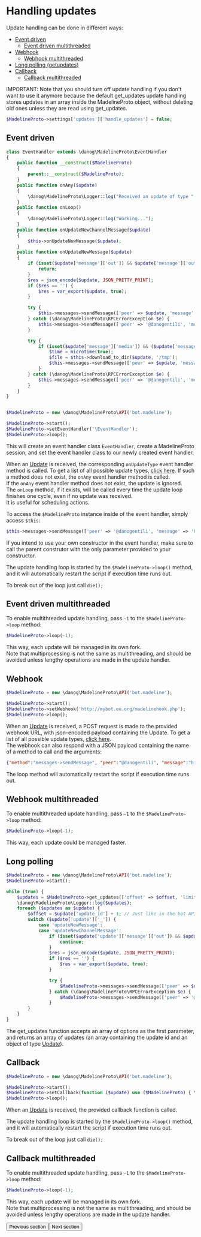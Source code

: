 # Handling updates

Update handling can be done in different ways: 

* [Event driven](#event-driven)
  * [Event driven multithreaded](#event-driven-multithreaded)
* [Webhook](#webhook)
  * [Webhook multithreaded](#webhook-multithreaded)
* [Long polling (getupdates)](#long-polling)
* [Callback](#callback)
  * [Callback multithreaded](#callback-multithreaded)

IMPORTANT: Note that you should turn off update handling if you don't want to use it anymore because the default get_updates update handling stores updates in an array inside the MadelineProto object, without deleting old ones unless they are read using get_updates.  
```php
$MadelineProto->settings['updates']['handle_updates'] = false;
```

## Event driven

```php
class EventHandler extends \danog\MadelineProto\EventHandler
{
    public function __construct($MadelineProto)
    {
        parent::__construct($MadelineProto);
    }
    public function onAny($update)
    {
        \danog\MadelineProto\Logger::log("Received an update of type ".$update['_']);
    }
    public function onLoop()
    {
        \danog\MadelineProto\Logger::log("Working...");
    }
    public function onUpdateNewChannelMessage($update)
    {
        $this->onUpdateNewMessage($update);
    }
    public function onUpdateNewMessage($update)
    {
        if (isset($update['message']['out']) && $update['message']['out']) {
            return;
        }
        $res = json_encode($update, JSON_PRETTY_PRINT);
        if ($res == '') {
            $res = var_export($update, true);
        }

        try {
            $this->messages->sendMessage(['peer' => $update, 'message' => $res, 'reply_to_msg_id' => $update['message']['id'], 'entities' => [['_' => 'messageEntityPre', 'offset' => 0, 'length' => strlen($res), 'language' => 'json']]]);
        } catch (\danog\MadelineProto\RPCErrorException $e) {
            $this->messages->sendMessage(['peer' => '@danogentili', 'message' => $e->getCode().': '.$e->getMessage().PHP_EOL.$e->getTraceAsString()]);
        }

        try {
            if (isset($update['message']['media']) && ($update['message']['media']['_'] == 'messageMediaPhoto' || $update['message']['media']['_'] == 'messageMediaDocument')) {
                $time = microtime(true);
                $file = $this->download_to_dir($update, '/tmp');
                $this->messages->sendMessage(['peer' => $update, 'message' => 'Downloaded to '.$file.' in '.(microtime(true) - $time).' seconds', 'reply_to_msg_id' => $update['message']['id'], 'entities' => [['_' => 'messageEntityPre', 'offset' => 0, 'length' => strlen($res), 'language' => 'json']]]);
            }
        } catch (\danog\MadelineProto\RPCErrorException $e) {
            $this->messages->sendMessage(['peer' => '@danogentili', 'message' => $e->getCode().': '.$e->getMessage().PHP_EOL.$e->getTraceAsString()]);
        }
    }
}


$MadelineProto = new \danog\MadelineProto\API('bot.madeline');

$MadelineProto->start();
$MadelineProto->setEventHandler('\EventHandler');
$MadelineProto->loop();
```

This will create an event handler class `EventHandler`, create a MadelineProto session, and set the event handler class to our newly created event handler.

When an [Update](https://docs.madelineproto.xyz/API_docs/types/Update.html) is received, the corresponding `onUpdateType` event handler method is called. To get a list of all possible update types, [click here](https://docs.madelineproto.xyz/API_docs/types/Update.html). 
If such a method does not exist, the `onAny` event handler method is called.  
If the `onAny` event handler method does not exist, the update is ignored.  
The `onLoop` method, if it exists, will be called every time the update loop finishes one cycle, even if no update was received.  
It is useful for scheduling actions.

To access the `$MadelineProto` instance inside of the event handler, simply access `$this`:
```php
$this->messages->sendMessage(['peer' => '@danogentili', 'message' => 'hi']);
```

If you intend to use your own constructor in the event handler, make sure to call the parent construtor with the only parameter provided to your constructor.

The update handling loop is started by the `$MadelineProto->loop()` method, and it will automatically restart the script if execution time runs out.

To break out of the loop just call `die();`


## Event driven multithreaded

To enable multithreaded update handling, pass `-1` to the `$MadelineProto->loop` method:
```php
$MadelineProto->loop(-1);
```

This way, each update will be managed in its own fork.  
Note that multiprocessing is not the same as multithreading, and should be avoided unless lengthy operations are made in the update handler.


## Webhook
```php
$MadelineProto = new \danog\MadelineProto\API('bot.madeline');

$MadelineProto->start();
$MadelineProto->setWebhook('http://mybot.eu.org/madelinehook.php');
$MadelineProto->loop();
```

When an [Update](https://docs.madelineproto.xyz/API_docs/types/Update.html) is received, a POST request is made to the provided webhook URL, with json-encoded payload containing the Update. To get a list of all possible update types, [click here](https://docs.madelineproto.xyz/API_docs/types/Update.html).  
The webhook can also respond with a JSON payload containing the name of a method to call and the arguments:
```json
{"method":"messages->sendMessage", "peer":"@danogentili", "message":"hi"}
```

The loop method will automatically restart the script if execution time runs out.

## Webhook multithreaded

To enable multithreaded update handling, pass `-1` to the `$MadelineProto->loop` method:
```php
$MadelineProto->loop(-1);
```

This way, each update could be managed faster.


## Long polling
```php
$MadelineProto = new \danog\MadelineProto\API('bot.madeline');
$MadelineProto->start();

while (true) {
    $updates = $MadelineProto->get_updates(['offset' => $offset, 'limit' => 50, 'timeout' => 0]); // Just like in the bot API, you can specify an offset, a limit and a timeout
    \danog\MadelineProto\Logger::log($updates);
    foreach ($updates as $update) {
        $offset = $update['update_id'] + 1; // Just like in the bot API, the offset must be set to the last update_id
        switch ($update['update']['_']) {
            case 'updateNewMessage':
            case 'updateNewChannelMessage':
                if (isset($update['update']['message']['out']) && $update['update']['message']['out']) {
                    continue;
                }
                $res = json_encode($update, JSON_PRETTY_PRINT);
                if ($res == '') {
                    $res = var_export($update, true);
                }

                try {
                    $MadelineProto->messages->sendMessage(['peer' => $update, 'message' => $res, 'reply_to_msg_id' => $update['update']['message']['id'], 'entities' => [['_' => 'messageEntityPre', 'offset' => 0, 'length' => strlen($res), 'language' => 'json']]]);
                } catch (\danog\MadelineProto\RPCErrorException $e) {
                    $MadelineProto->messages->sendMessage(['peer' => '@danogentili', 'message' => $e->getCode().': '.$e->getMessage().PHP_EOL.$e->getTraceAsString()]);
                }
        }
    }
}
```

The get_updates function accepts an array of options as the first parameter, and returns an array of updates (an array containing the update id and an object of type [Update](https://docs.madelineproto.xyz/API_docs/types/Update.html)).  



## Callback

```php
$MadelineProto = new \danog\MadelineProto\API('bot.madeline');

$MadelineProto->start();
$MadelineProto->setCallback(function ($update) use ($MadelineProto) { \danog\MadelineProto\Logger::log("Received an update of type ".$update['_']); });
$MadelineProto->loop();
```
When an [Update](https://docs.madelineproto.xyz/API_docs/types/Update.html) is received, the provided callback function is called.

The update handling loop is started by the `$MadelineProto->loop()` method, and it will automatically restart the script if execution time runs out.  

To break out of the loop just call `die();`

## Callback multithreaded

To enable multithreaded update handling, pass `-1` to the `$MadelineProto->loop` method:
```php
$MadelineProto->loop(-1);
```

This way, each update will be managed in its own fork.  
Note that multiprocessing is not the same as multithreading, and should be avoided unless lengthy operations are made in the update handler.

<amp-form method="GET" target="_top" action="https://docs.madelineproto.xyz/docs/INSTALLATION.html"><input type="submit" value="Previous section" /></amp-form><amp-form action="https://docs.madelineproto.xyz/docs/SETTINGS.html" method="GET" target="_top"><input type="submit" value="Next section" /></amp-form>